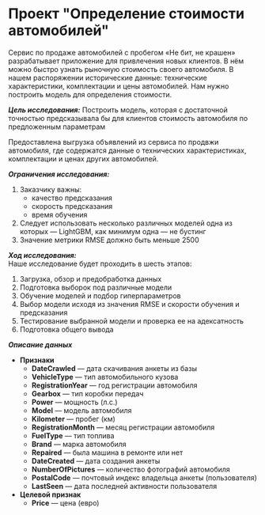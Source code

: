 # Проект "Определение стоимости автомобилей"

Сервис по продаже автомобилей с пробегом «Не бит, не крашен» разрабатывает приложение для привлечения новых клиентов. В нём можно быстро узнать рыночную стоимость своего автомобиля. В нашем распоряжении исторические данные: технические характеристики, комплектации и цены автомобилей. Нам нужно построить модель для определения стоимости. 


***Цель исследования:*** 
Построить модель, которая с достаточной точностью предсказывала бы для клиентов стоимость автомобиля по предложенным параметрам

Предоставлена выгрузка объявлений из сервиса по продвжи автомобиля, где содержатся данные о технических характеристиках, комплектации и ценах других автомобилей.

***Ограничения исследования:***
1. Заказчику важны:
    - качество предсказания
    - скорость предсказания
    - время обучения
2. Следует использовать несколько различных моделей одна из которых — LightGBM, как минимум одна — не бустинг
3. Значение метрики RMSE должно быть меньше 2500

***Ход исследования:***  
Наше исследование будет проходить в шесть этапов:  
1. Загрузка, обзор и предобработка данных
2. Подготовка выборок под различные модели
3. Обучение моделей и подбор гиперпараметров
4. Выбор модели исходя из значения RMSE и скорости обучения и предсказания
5. Тестирование выбранной модели и проверка ее на адексатность
6. Подготовка общего вывода


***Описание данных***  
* **Признаки**  
    - **DateCrawled** — дата скачивания анкеты из базы  
    - **VehicleType** — тип автомобильного кузова  
    - **RegistrationYear** — год регистрации автомобиля  
    - **Gearbox** — тип коробки передач  
    - **Power** — мощность (л.с.)  
    - **Model** — модель автомобиля  
    - **Kilometer** — пробег (км)  
    - **RegistrationMonth** — месяц регистрации автомобиля  
    - **FuelType** — тип топлива  
    - **Brand** — марка автомобиля  
    - **Repaired** — была машина в ремонте или нет  
    - **DateCreated** — дата создания анкеты  
    - **NumberOfPictures** — количество фотографий автомобиля  
    - **PostalCode** — почтовый индекс владельца анкеты (пользователя)  
    - **LastSeen** — дата последней активности пользователя  
* **Целевой признак**  
    - **Price** — цена (евро)  